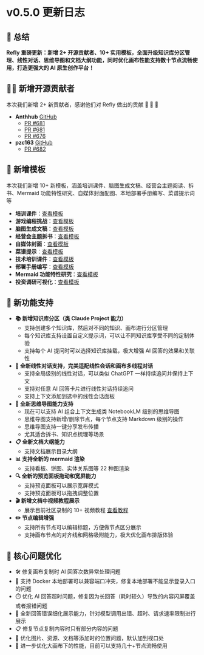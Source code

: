 # v0.5.0 更新日志

## 🚀 总结

**Refly 重磅更新：新增 2+ 开源贡献者、10+ 实用模板，全面升级知识库分区管理、线性对话、思维导图和文档大纲功能，同时优化画布性能支持数十节点流畅使用，打造更强大的 AI 原生创作平台！**

## 👨‍💻 新增开源贡献者

本次我们新增 2+ 新贡献者，感谢他们对 Refly 做出的贡献 🎉 🎉 🎉

- **Anthhub** [GitHub](https://github.com/anthhub)
    - [PR #681](https://github.com/refly-ai/refly/pull/681)
    - [PR #681](https://github.com/refly-ai/refly/pull/681)
    - [PR #676](https://github.com/refly-ai/refly/pull/676)
- **pzc163** [GitHub](https://github.com/pzc163)
    - [PR #682](https://github.com/refly-ai/refly/pull/682)

## 📑 新增模板

本次我们新增 10+ 新模板，涵盖培训课件、脑图生成文稿、经营会主题阅读、拆书、Mermaid 功能特性研究、自媒体封面配图、本地部署手册编写、菜谱提示词等

- **培训课件**：[查看模板](https://refly.ai/preview/canvas/can-jblcltgp6stbkp1x1u73ipqv)
- **游戏编程挑战**：[查看模板](https://refly.ai/preview/canvas/can-d1qabd0uyuc4mukirivsdsny)
- **脑图生成文稿**：[查看模板](https://refly.ai/preview/canvas/can-ewdi2tzzk0r7dqwub5hkbv0c)
- **经营会主题拆书**：[查看模板](https://refly.ai/preview/canvas/can-pkbqimy0jbkuo0tfolwczow9)
- **自媒体封面**：[查看模板](https://refly.ai/share/canvas/can-hcglpaf9e79rvxntp62zb4m5)
- **菜谱提示**：[查看模板](https://refly.ai/share/canvas/can-rd5jivtn9q23uxjw3sx4u0on)
- **技术培训课件**：[查看模板](https://refly.ai/share/canvas/can-rb0sotb7q4rhkbln6d9tsqj7)
- **部署手册编写**：[查看模板](https://refly.ai/share/canvas/can-g04drhb8tr5kp0snimvb3x7m)
- **Mermaid 功能特性研究**：[查看模板](https://refly.ai/share/canvas/can-pzeppylav0jgmu71zncfdnzb)
- **投资调研可视化**：[查看模板](https://refly.ai/preview/canvas/can-dxwtqdkjbj5mdildpqqewc7m)

## 🌟 新功能支持

- **📚 新增知识库分区（类 Claude Project 能力）**
    - 支持创建多个知识库，然后对不同的知识、画布进行分区管理
    - 每个知识库支持设置自定义提示词，可以让不同知识库享受不同的定制体验
    - 支持每个 AI 提问时可以选择知识库挂载，极大增强 AI 回答的效果和关联性
- **💬 全新线性对话支持，完美适配线性会话和画布多线程对话**
    - 支持全局级别的线性对话，可以类似 ChatGPT 一样持续追问并保持上下文
    - 支持对任意 AI 回答卡片进行线性对话持续追问
    - 支持上下文添加到选中的线性会话面板
- **🧠 全新思维导图能力支持**
    - 现在可以支持 AI 组合上下文生成类 NotebookLM 级别的思维导图
    - 思维导图支持新增/删除节点，每个节点支持 Markdown 级别的操作
    - 思维导图支持一键分享发布传播
    - 尤其适合拆书、知识点梳理等场景
- **📋 全新文档大纲能力**
    - 支持文档展示目录大纲
- **📊 支持全新的 mermaid 渲染**
    - 支持看板、饼图、实体关系图等 22 种图渲染
- **🔍 全新的预览面板拖动和宽屏能力**
    - 支持预览面板可以展示宽屏模式
    - 支持预览面板可以拖拽调整位置
- **🎬 新增文档中视频教程展示**
    - 展示目前社区录制的 10+ 视频教程 [查看教程](https://docs.refly.ai/zh/guide/video-tutorials)
- **✏️ 节点编辑增强**
    - 支持所有节点可以编辑标题，方便做节点区分展示
    - 支持画布节点的对齐线和网格吸附能力，极大优化画布排版体验

## 💫 核心问题优化

- 🛠️ 修复画布复制时 AI 回答次数异常处理问题
- 🐳 支持 Docker 本地部署可以兼容端口冲突，修复本地部署不能显示登录入口的问题
- ⏱️ 优化 AI 回答超时问题，修复因为长回答（耗时较久）导致的内容闪屏覆盖或者报错问题
- 🔄 全新回答错误细化展示能力，针对模型调用出错、超时、请求速率限制进行展示
- 📋 修复节点复制内容时只有部分内容的问题
- 📍 优化图片、资源、文档等添加时的位置问题，默认加到视口处
- 🚀 进一步优化大画布下的性能，目前可以支持几十+节点流畅使用